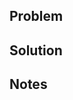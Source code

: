 ## Problem

<!-- What are you trying to solve? -->



## Solution

<!-- How does this change fix the problem? -->



## Notes

<!-- Additional notes here -->
